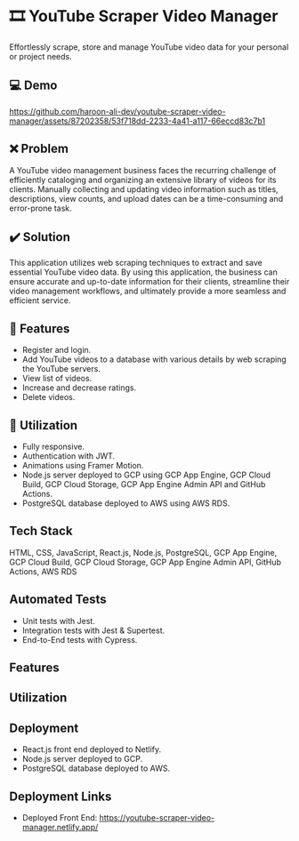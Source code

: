 # :film_strip: YouTube Scraper Video Manager
Effortlessly scrape, store and manage YouTube video data for your personal or project needs.

## :computer: Demo
https://github.com/haroon-ali-dev/youtube-scraper-video-manager/assets/87202358/53f718dd-2233-4a41-a117-66eccd83c7b1

## :x: Problem
A YouTube video management business faces the recurring challenge of efficiently cataloging and organizing an extensive library of videos for its clients. Manually collecting and updating video information such as titles, descriptions, view counts, and upload dates can be a time-consuming and error-prone task.

## :heavy_check_mark: Solution
This application utilizes web scraping techniques to extract and save essential YouTube video data. By using this application, the business can ensure accurate and up-to-date information for their clients, streamline their video management workflows, and ultimately provide a more seamless and efficient service.

## :page_facing_up: Features
- Register and login.
- Add YouTube videos to a database with various details by web scraping the YouTube servers.
- View list of videos.
- Increase and decrease ratings.
- Delete videos.

## :bookmark_tabs: Utilization
- Fully responsive.
- Authentication with JWT.
- Animations using Framer Motion.
- Node.js server deployed to GCP using GCP App Engine, GCP Cloud Build, GCP Cloud Storage, GCP App Engine Admin API and GitHub Actions.
- PostgreSQL database deployed to AWS using AWS RDS.

## Tech Stack
HTML, CSS, JavaScript, React.js, Node.js, PostgreSQL, GCP App Engine, GCP Cloud Build, GCP Cloud Storage, GCP App Engine Admin API, GitHub Actions, AWS RDS

## Automated Tests
- Unit tests with Jest.
- Integration tests with Jest & Supertest.
- End-to-End tests with Cypress.

## Features


## Utilization


## Deployment
- React.js front end deployed to Netlify.
- Node.js server deployed to GCP.
- PostgreSQL database deployed to AWS.

## Deployment Links
- Deployed Front End: https://youtube-scraper-video-manager.netlify.app/
